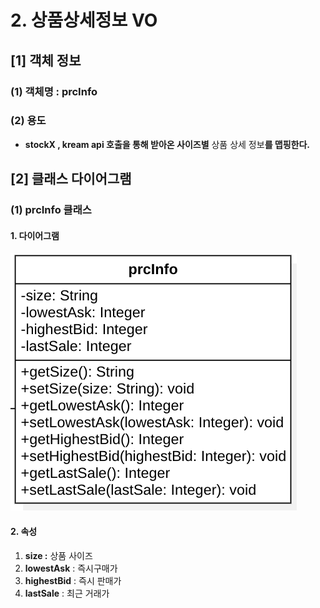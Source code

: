 # 2. 상품상세정보 VO

## \[1] 객체 정보

### (1) 객체명 : prcInfo

### (2) 용도

* **stockX , kream api 호출을 통해 받아온 사이즈별** 상품 상세 정보**를 맵핑한다.**

## \[2] 클래스 다이어그램

### (1) prcInfo 클래스

#### 1. 다이어그램&#x20;

![](<../../../../.gitbook/assets/image (3) (1) (1).png>)

#### 2. 속성

1. **size :** 상품 사이즈
2. **lowestAsk** : 즉시구매가
3. **highestBid** : 즉시 판매가
4. **lastSale** : 최근 거래가

